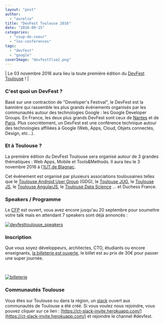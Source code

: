```yaml
---
layout: "post"
author: 
  - "aurelie"
title: "DevFest Toulouse 2016"
date: "2016-09-15"
categories: 
  - "coup-de-coeur"
  - "les-conferences"
tags: 
  - "devfest"
  - "google"
coverImage: "devfesttlse2.png"
---
```


| Le 03 novembre 2016 aura lieu la toute première édition du [DevFest Toulouse](http://www.devfesttoulouse.fr) ! |

### C'est quoi un DevFest ?

Basé sur une contraction de "Developer's Festival", le DevFest est la bannière qui rassemble les plus grands événements organisés par les communautés autour des technologies Google : les Google Developer Groups. En France, les deux plus grands DevFest sont ceux de [Nantes](https://devfest.gdgnantes.com/) et de [Paris](http://devfest.gdgparis.com/). Plus concrètement, un DevFest est une conférence technique autour des technologies affiliées à Google (Web, Apps, Cloud, Objets connectés, Design, etc...).

### Et à Toulouse ?

La première édition du DevFest Toulouse sera organisé autour de 3 grandes thématiques : Web Apps, Mobile et Tools&Methods. Il aura lieu le 3 novembre 2016 à l['IUT de Blagnac](https://www.google.com/maps/dir/43.6489983,1.3727472/@43.6489983,1.3727472,18z).

Cet événement est organisé par plusieurs associations toulousaines telles que le [Toulouse Android User Group](http://www.meetup.com/fr-FR/Toulouse-Android-User-Group/) (GDG), le [Toulouse JUG](http://www.meetup.com/fr-FR/Toulouse-Java-User-Group/), le [Toulouse JS](http://toulousejs.francejs.org/), le [Toulouse AngularJS](https://www.meetup.com/fr-FR/angulartoulouse/), le [Toulouse Data Science](http://www.meetup.com/fr-FR/Tlse-Data-Science/) ... et Duchess France.

### Speakers / Programme

Le [CFP](https://devfest-toulouse.cfp.io) est ouvert, vous avez encore jusqu'au 20 septembre pour soumettre votre talk mais en attendant 7 speakers sont déjà annoncés :

[![devfesttoulouse_speakers](/assets/2016/09/2016-09-15-gdg-devfest-toulouse-2016/devfesttoulouse_speakers.png)](/assets/2016/09/2016-09-15-gdg-devfest-toulouse-2016/devfesttoulouse_speakers.png)

### Inscription

Que vous soyez développeurs, architectes, CTO, étudiants ou encore enseignants, [la billeterie est ouverte](https://www.billetweb.fr/devfest-toulouse-2016?utm_source=duchessfr), le billet est au prix de 30€ pour passer une super journée.

 

[![billeterie](/assets/2016/09/2016-09-15-gdg-devfest-toulouse-2016/billeterie-1.png)](https://www.billetweb.fr/devfest-toulouse-2016?utm_source=duchessfr)

### Communautés Toulouse

Vous êtes sur Toulouse ou dans la région, un [slack](https://communautes-toulouse.slack.com) ouvert aux communautés de Toulouse a été créé. Si vous voulez nous rejoindre, vous pouvez cliquer sur ce lien : [https://ct-slack-invite.herokuapp.com/](https://ct-slack-invite.herokuapp.com/) et rejoindre le channel #devfest.
